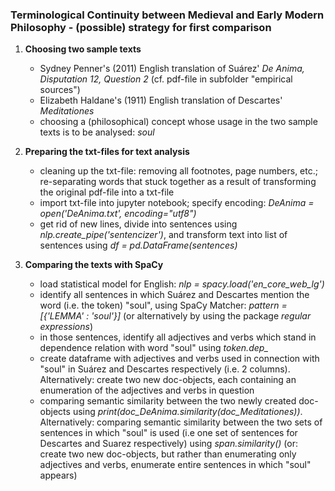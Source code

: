 ### Terminological Continuity between Medieval and Early Modern Philosophy - (possible) strategy for first comparison

1. **Choosing two sample texts**

    * Sydney Penner's (2011) English translation of Suárez' *De Anima, Disputation 12, Question 2* (cf. pdf-file in subfolder "empirical sources")
    * Elizabeth Haldane's (1911) English translation of Descartes' *Meditationes*
    * choosing a (philosophical) concept whose usage in the two sample texts is to be analysed: *soul*


2. **Preparing the txt-files for text analysis**

    * cleaning up the txt-file: removing all footnotes, page numbers, etc.; re-separating words that stuck together as a result of transforming the original pdf-file into a txt-file
    * import txt-file into jupyter notebook; specify encoding: *DeAnima = open('DeAnima.txt', encoding="utf8")*
    * get rid of new lines, divide into sentences using *nlp.create_pipe('sentencizer')*, and transform text into list of sentences using *df = pd.DataFrame(sentences)*


3. **Comparing the texts with SpaCy**

    * load statistical model for English: *nlp = spacy.load('en_core_web_lg')*
    * identify all sentences in which Suárez and Descartes mention the word (i.e. the token) "soul", using SpaCy Matcher: *pattern = [{'LEMMA' : 'soul'}]* (or alternatively by using the package *regular expressions*)
    * in those sentences, identify all adjectives and verbs which stand in dependence relation with word "soul" using *token.dep_*
    * create dataframe with adjectives and verbs used in connection with "soul" in Suárez and Descartes respectively (i.e. 2 columns). Alternatively: create two new doc-objects, each containing an enumeration of the adjectives and verbs in question
    * comparing semantic similarity between the two newly created doc-objects using *print(doc_DeAnima.similarity(doc_Meditationes))*. Alternatively: comparing semantic similarity between the two sets of sentences in which "soul" is used (i.e one set of sentences for Descartes and Suarez respectively) using *span.similarity()* (or: create two new doc-objects, but rather than enumerating only adjectives and verbs, enumerate entire sentences in which "soul" appears)
